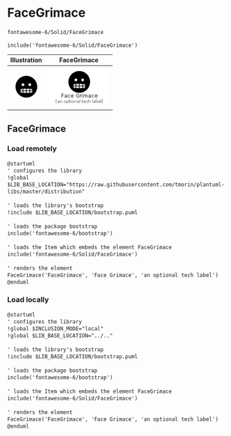 # FaceGrimace


```text
fontawesome-6/Solid/FaceGrimace
```

```text
include('fontawesome-6/Solid/FaceGrimace')
```



| Illustration | FaceGrimace |
| :---: | :---: |
| ![illustration for Illustration](../../fontawesome-6/Solid/FaceGrimace.png) | ![illustration for FaceGrimace](../../fontawesome-6/Solid/FaceGrimace.Local.png) |




## FaceGrimace

### Load remotely
```plantuml
@startuml
' configures the library
!global $LIB_BASE_LOCATION="https://raw.githubusercontent.com/tmorin/plantuml-libs/master/distribution"

' loads the library's bootstrap
!include $LIB_BASE_LOCATION/bootstrap.puml

' loads the package bootstrap
include('fontawesome-6/bootstrap')

' loads the Item which embeds the element FaceGrimace
include('fontawesome-6/Solid/FaceGrimace')

' renders the element
FaceGrimace('FaceGrimace', 'Face Grimace', 'an optional tech label')
@enduml
```

### Load locally
```plantuml
@startuml
' configures the library
!global $INCLUSION_MODE="local"
!global $LIB_BASE_LOCATION="../.."

' loads the library's bootstrap
!include $LIB_BASE_LOCATION/bootstrap.puml

' loads the package bootstrap
include('fontawesome-6/bootstrap')

' loads the Item which embeds the element FaceGrimace
include('fontawesome-6/Solid/FaceGrimace')

' renders the element
FaceGrimace('FaceGrimace', 'Face Grimace', 'an optional tech label')
@enduml
```

